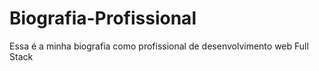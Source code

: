 # Biografia-Profissional
Essa é a minha biografia como profissional de desenvolvimento web Full Stack
